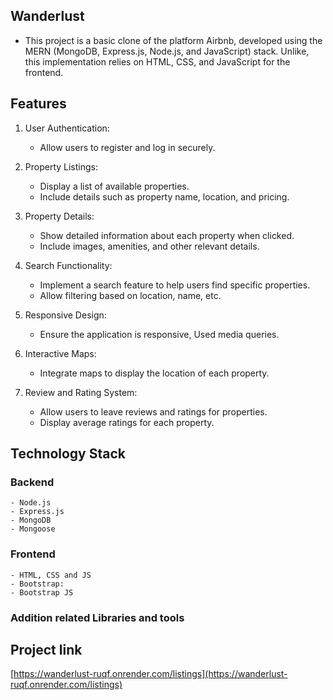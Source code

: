 ## Wanderlust
- This project is a basic clone of the platform Airbnb, developed using the MERN (MongoDB, Express.js, Node.js, and JavaScript) stack. Unlike, this implementation relies on HTML, CSS, and JavaScript for the frontend.

## Features

  1. User Authentication:
     - Allow users to register and log in securely.
       
  2. Property Listings:
     - Display a list of available properties.
     - Include details such as property name, location, and pricing.

  3. Property Details:
     - Show detailed information about each property when clicked.
     - Include images, amenities, and other relevant details.

  4. Search Functionality:
     - Implement a search feature to help users find specific properties.
     - Allow filtering based on location, name, etc.

  5. Responsive Design:
     - Ensure the application is responsive, Used media queries.

  6. Interactive Maps:
     - Integrate maps to display the location of each property.

  7. Review and Rating System:
     - Allow users to leave reviews and ratings for properties.
     - Display average ratings for each property.
  
## Technology Stack

  ### Backend
    - Node.js
    - Express.js
    - MongoDB
    - Mongoose

  ### Frontend
    - HTML, CSS and JS
    - Bootstrap:
    - Bootstrap JS
    
  ### Addition related Libraries and tools

## Project link
  [https://wanderlust-ruqf.onrender.com/listings](https://wanderlust-ruqf.onrender.com/listings)
